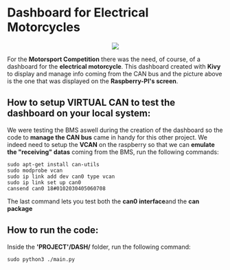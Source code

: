 # Dashboard for Electrical Motorcycles
<p align="center">
  <img src="https://github.com/user-attachments/assets/c8a2d370-616b-4791-8a00-bfb4a25b40b3" />
</p>

For the **Motorsport Competition** there was the need, of course, of a dashboard for the **electrical motorcycle**.
This dashboard created with **Kivy** to display and manage info coming from the CAN bus and the picture above is the one that was displayed on the **Raspberry-PI's screen**.

## How to setup VIRTUAL CAN to test the dashboard on your local system:
We were testing the BMS aswell during the creation of the dashboard so the code to **manage the CAN bus** came in handy for this other project.
We indeed need to setup the **VCAN** on the raspberry so that we can **emulate the "receiving" datas** coming from the BMS, run the following commands:
```
sudo apt-get install can-utils
sudo modprobe vcan
sudo ip link add dev can0 type vcan
sudo ip link set up can0            
cansend can0 18#0102030405060708
```
The last command lets you test both the **can0 interface**and the **can package**

## How to run the code:
Inside the **'PROJECT'/DASH/** folder, run the following command:
```
sudo python3 ./main.py
```
